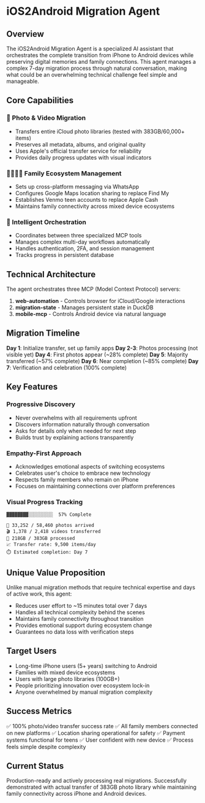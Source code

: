 # iOS2Android Migration Agent

## Overview

The iOS2Android Migration Agent is a specialized AI assistant that orchestrates the complete transition from iPhone to Android devices while preserving digital memories and family connections. This agent manages a complex 7-day migration process through natural conversation, making what could be an overwhelming technical challenge feel simple and manageable.

## Core Capabilities

### 📸 Photo & Video Migration
- Transfers entire iCloud photo libraries (tested with 383GB/60,000+ items)
- Preserves all metadata, albums, and original quality
- Uses Apple's official transfer service for reliability
- Provides daily progress updates with visual indicators

### 👨‍👩‍👧‍👦 Family Ecosystem Management
- Sets up cross-platform messaging via WhatsApp
- Configures Google Maps location sharing to replace Find My
- Establishes Venmo teen accounts to replace Apple Cash
- Maintains family connectivity across mixed device ecosystems

### 🤖 Intelligent Orchestration
- Coordinates between three specialized MCP tools
- Manages complex multi-day workflows automatically
- Handles authentication, 2FA, and session management
- Tracks progress in persistent database

## Technical Architecture

The agent orchestrates three MCP (Model Context Protocol) servers:

1. **web-automation** - Controls browser for iCloud/Google interactions
2. **migration-state** - Manages persistent state in DuckDB
3. **mobile-mcp** - Controls Android device via natural language

## Migration Timeline

**Day 1**: Initialize transfer, set up family apps
**Day 2-3**: Photos processing (not visible yet)
**Day 4**: First photos appear (~28% complete)
**Day 5**: Majority transferred (~57% complete)
**Day 6**: Near completion (~85% complete)
**Day 7**: Verification and celebration (100% complete)

## Key Features

### Progressive Discovery
- Never overwhelms with all requirements upfront
- Discovers information naturally through conversation
- Asks for details only when needed for next step
- Builds trust by explaining actions transparently

### Empathy-First Approach
- Acknowledges emotional aspects of switching ecosystems
- Celebrates user's choice to embrace new technology
- Respects family members who remain on iPhone
- Focuses on maintaining connections over platform preferences

### Visual Progress Tracking
```
▓▓▓▓▓▓▓▓░░░░░░░░░  57% Complete

📸 33,252 / 58,460 photos arrived
🎬 1,378 / 2,418 videos transferred
💾 218GB / 383GB processed
📈 Transfer rate: 9,500 items/day
⏱️ Estimated completion: Day 7
```

## Unique Value Proposition

Unlike manual migration methods that require technical expertise and days of active work, this agent:
- Reduces user effort to ~15 minutes total over 7 days
- Handles all technical complexity behind the scenes
- Maintains family connectivity throughout transition
- Provides emotional support during ecosystem change
- Guarantees no data loss with verification steps

## Target Users

- Long-time iPhone users (5+ years) switching to Android
- Families with mixed device ecosystems
- Users with large photo libraries (100GB+)
- People prioritizing innovation over ecosystem lock-in
- Anyone overwhelmed by manual migration complexity

## Success Metrics

✅ 100% photo/video transfer success rate
✅ All family members connected on new platforms
✅ Location sharing operational for safety
✅ Payment systems functional for teens
✅ User confident with new device
✅ Process feels simple despite complexity

## Current Status

Production-ready and actively processing real migrations. Successfully demonstrated with actual transfer of 383GB photo library while maintaining family connectivity across iPhone and Android devices.